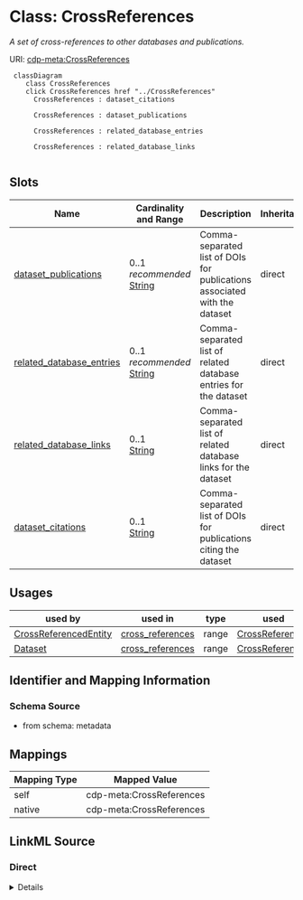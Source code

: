 

# Class: CrossReferences


_A set of cross-references to other databases and publications._





URI: [cdp-meta:CrossReferences](metadataCrossReferences)






```mermaid
 classDiagram
    class CrossReferences
    click CrossReferences href "../CrossReferences"
      CrossReferences : dataset_citations

      CrossReferences : dataset_publications

      CrossReferences : related_database_entries

      CrossReferences : related_database_links


```




<!-- no inheritance hierarchy -->


## Slots

| Name | Cardinality and Range | Description | Inheritance |
| ---  | --- | --- | --- |
| [dataset_publications](dataset_publications.md) | 0..1 _recommended_ <br/> [String](String.md) | Comma-separated list of DOIs for publications associated with the dataset | direct |
| [related_database_entries](related_database_entries.md) | 0..1 _recommended_ <br/> [String](String.md) | Comma-separated list of related database entries for the dataset | direct |
| [related_database_links](related_database_links.md) | 0..1 <br/> [String](String.md) | Comma-separated list of related database links for the dataset | direct |
| [dataset_citations](dataset_citations.md) | 0..1 <br/> [String](String.md) | Comma-separated list of DOIs for publications citing the dataset | direct |





## Usages

| used by | used in | type | used |
| ---  | --- | --- | --- |
| [CrossReferencedEntity](CrossReferencedEntity.md) | [cross_references](cross_references.md) | range | [CrossReferences](CrossReferences.md) |
| [Dataset](Dataset.md) | [cross_references](cross_references.md) | range | [CrossReferences](CrossReferences.md) |






## Identifier and Mapping Information







### Schema Source


* from schema: metadata




## Mappings

| Mapping Type | Mapped Value |
| ---  | ---  |
| self | cdp-meta:CrossReferences |
| native | cdp-meta:CrossReferences |







## LinkML Source

<!-- TODO: investigate https://stackoverflow.com/questions/37606292/how-to-create-tabbed-code-blocks-in-mkdocs-or-sphinx -->

### Direct

<details>
```yaml
name: CrossReferences
description: A set of cross-references to other databases and publications.
from_schema: metadata
attributes:
  dataset_publications:
    name: dataset_publications
    description: Comma-separated list of DOIs for publications associated with the
      dataset.
    from_schema: metadata
    rank: 1000
    alias: dataset_publications
    owner: CrossReferences
    domain_of:
    - CrossReferences
    range: string
    recommended: true
    inlined: true
    inlined_as_list: true
  related_database_entries:
    name: related_database_entries
    description: Comma-separated list of related database entries for the dataset.
    from_schema: metadata
    rank: 1000
    alias: related_database_entries
    owner: CrossReferences
    domain_of:
    - CrossReferences
    range: string
    recommended: true
    inlined: true
    inlined_as_list: true
  related_database_links:
    name: related_database_links
    description: Comma-separated list of related database links for the dataset.
    from_schema: metadata
    rank: 1000
    alias: related_database_links
    owner: CrossReferences
    domain_of:
    - CrossReferences
    range: string
    inlined: true
    inlined_as_list: true
  dataset_citations:
    name: dataset_citations
    description: Comma-separated list of DOIs for publications citing the dataset.
    from_schema: metadata
    rank: 1000
    alias: dataset_citations
    owner: CrossReferences
    domain_of:
    - CrossReferences
    range: string
    inlined: true
    inlined_as_list: true

```
</details>

### Induced

<details>
```yaml
name: CrossReferences
description: A set of cross-references to other databases and publications.
from_schema: metadata
attributes:
  dataset_publications:
    name: dataset_publications
    description: Comma-separated list of DOIs for publications associated with the
      dataset.
    from_schema: metadata
    rank: 1000
    alias: dataset_publications
    owner: CrossReferences
    domain_of:
    - CrossReferences
    range: string
    recommended: true
    inlined: true
    inlined_as_list: true
  related_database_entries:
    name: related_database_entries
    description: Comma-separated list of related database entries for the dataset.
    from_schema: metadata
    rank: 1000
    alias: related_database_entries
    owner: CrossReferences
    domain_of:
    - CrossReferences
    range: string
    recommended: true
    inlined: true
    inlined_as_list: true
  related_database_links:
    name: related_database_links
    description: Comma-separated list of related database links for the dataset.
    from_schema: metadata
    rank: 1000
    alias: related_database_links
    owner: CrossReferences
    domain_of:
    - CrossReferences
    range: string
    inlined: true
    inlined_as_list: true
  dataset_citations:
    name: dataset_citations
    description: Comma-separated list of DOIs for publications citing the dataset.
    from_schema: metadata
    rank: 1000
    alias: dataset_citations
    owner: CrossReferences
    domain_of:
    - CrossReferences
    range: string
    inlined: true
    inlined_as_list: true

```
</details>
